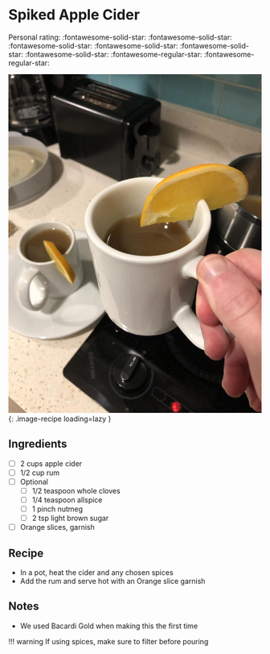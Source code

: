 # Spiked Apple Cider

<!-- {cts} rating=3; (User can specify rating on scale of 1-5) -->

Personal rating: :fontawesome-solid-star: :fontawesome-solid-star: :fontawesome-solid-star: :fontawesome-solid-star: :fontawesome-solid-star: :fontawesome-solid-star: :fontawesome-regular-star: :fontawesome-regular-star:

<!-- {cte} -->

<!-- {cts} name_image=spiked_cider.jpeg; (User can specify image name) -->

![spiked_cider.jpeg](./spiked_cider.jpeg){: .image-recipe loading=lazy }

<!-- {cte} -->

## Ingredients

* [ ] 2 cups apple cider
* [ ] 1/2 cup rum
* [ ] Optional
    * [ ] 1/2 teaspoon whole cloves
    * [ ] 1/4 teaspoon allspice
    * [ ] 1 pinch nutmeg
    * [ ] 2 tsp light brown sugar
* [ ] Orange slices, garnish

## Recipe

* In a pot, heat the cider and any chosen spices
* Add the rum and serve hot with an Orange slice garnish

## Notes

* We used Bacardi Gold when making this the first time

!!! warning
    If using spices, make sure to filter before pouring
